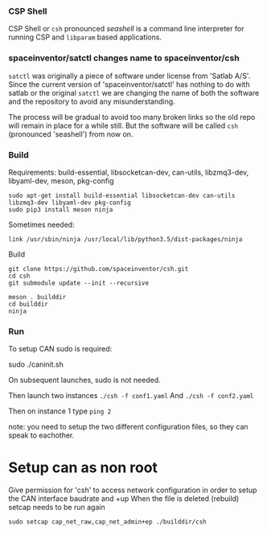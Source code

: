 ### CSP Shell

CSP Shell or `csh` pronounced *seashell* is a command line interpreter for running CSP and `libparam` based applications.

### spaceinventor/satctl changes name to spaceinventor/csh

`satctl` was originally a piece of software under license from 'Satlab A/S'. Since the current
version of 'spaceinventor/satctl' has nothing to do with satlab or the original `satctl`
we are changing the name of both the software and the repository to avoid any misunderstanding.

The process will be gradual to avoid too many broken links so the old repo will remain in place for a while still.
But the software will be called `csh` (pronounced 'seashell') from now on.


### Build

Requirements: build-essential, libsocketcan-dev, can-utils, libzmq3-dev, libyaml-dev, meson, pkg-config

```
sudo apt-get install build-essential libsocketcan-dev can-utils libzmq3-dev libyaml-dev pkg-config
sudo pip3 install meson ninja
```

Sometimes needed:
```
link /usr/sbin/ninja /usr/local/lib/python3.5/dist-packages/ninja
```

Build
```
git clone https://github.com/spaceinventor/csh.git
cd csh
git submodule update --init --recursive

meson . builddir
cd builddir
ninja
```

### Run

To setup CAN sudo is required:

sudo ./caninit.sh

On subsequent launches, sudo is not needed.

Then launch two instances
`./csh -f conf1.yaml`
And
`./csh -f conf2.yaml`

Then on instance 1 type `ping 2`

note: you need to setup the two different configuration files, so they can speak to eachother.



Setup can as non root
=====================

Give permission for 'csh' to access network configuration
in order to setup the CAN interface baudrate and +up
When the file is deleted (rebuild) setcap needs to be run
again

    sudo setcap cap_net_raw,cap_net_admin+ep ./builddir/csh